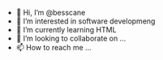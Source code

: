 - 👋 Hi, I’m @besscane
- 👀 I’m interested in software developmeng
- 🌱 I’m currently learning HTML
- 💞️ I’m looking to collaborate on ...
- 📫 How to reach me ...

<!---
besscane/besscane is a ✨ special ✨ repository because its `README.md` (this file) appears on your GitHub profile.
You can click the Preview link to take a look at your changes.
--->

